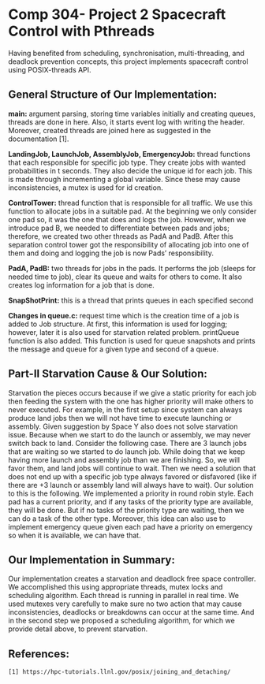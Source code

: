 # Comp 304- Project 2 Spacecraft Control with Pthreads
Having benefited from scheduling, synchronisation, multi-threading, and deadlock prevention concepts, this project implements spacecraft control using POSIX-threads API.

## General Structure of Our Implementation:
   **main:** argument parsing, storing time variables initially and creating queues, threads are done in here. Also, it starts event log with writing the header. Moreover, created threads are joined here as suggested in the documentation [1]. 
   
   **LandingJob, LaunchJob, AssemblyJob, EmergencyJob:** thread functions that each responsible for specific job type. They create jobs with wanted probabilities in t seconds. They also decide the unique id for each job. This is made through incrementing a global variable. Since these may cause inconsistencies, a mutex is used for id creation. 
   
   **ControlTower:** thread function that is responsible for all traffic. We use this function to allocate jobs in a suitable pad. At the beginning we only consider one pad so, it was the one that does and logs the job. However, when we introduce pad B, we needed to differentiate between pads and jobs; therefore, we created two other threads as PadA and PadB. After this separation control tower got the responsibility of allocating job into one of them and doing and logging the job is now Pads’ responsibility.
   
   **PadA, PadB:** two threads for jobs in the pads. It performs the job (sleeps for needed time to job), clear its queue and waits for others to come. It also creates log information for a job that is done. 
   
   **SnapShotPrint:** this is a thread that prints queues in each specified second
    
   **Changes in queue.c:** request time which is the creation time of a job is added to Job structure.  At first, this information is used for logging; however, later it is also used for starvation related problem. printQueue function is also added. This function is used for queue snapshots and prints the message and queue for a given type and second of a queue.

## Part-II Starvation Cause & Our Solution:
  Starvation the pieces occurs because if we give a static priority for each job then feeding the system with the one has higher priority will make others to never executed. For example, in the first setup since system can always produce land jobs then we will not have time to execute launching or assembly.  Given suggestion by Space Y also does not solve starvation issue. Because when we start to do the launch or assembly, we may never switch back to land. Consider the following case. There are 3 launch jobs that are waiting so we started to do launch job. While doing that we keep having more launch and assembly job than we are finishing. So, we will favor them, and land jobs will continue to wait. Then we need a solution that does not end up with a specific job type always favored or disfavored (like if there are +3 launch or assembly land will always have to wait). 
  Our solution to this is the following. We implemented a priority in round robin style. Each pad has a current priority, and if any tasks of the priority type are available, they will be done. But if no tasks of the priority type are waiting, then we can do a task of the other type. Moreover, this idea can also use to implement emergency queue given each pad have a priority on emergency so when it is available, we can have that. 
 
## Our Implementation in Summary:
  Our implementation creates a starvation and deadlock free space controller. We accomplished this using appropriate threads, mutex locks and scheduling algorithm. Each thread is running in parallel in real time. We used mutexes very carefully to make sure no two action that may cause inconsistencies, deadlocks or breakdowns can occur at the same time. And in the second step we proposed a scheduling algorithm, for which we provide detail above, to prevent starvation.   

## References:
    [1] https://hpc-tutorials.llnl.gov/posix/joining_and_detaching/

